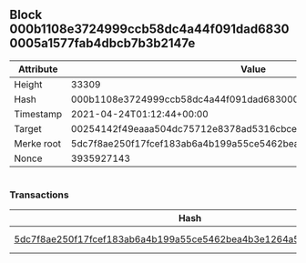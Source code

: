 ## Block 000b1108e3724999ccb58dc4a44f091dad68300005a1577fab4dbcb7b3b2147e

Attribute | Value
--- | ---
Height | 33309
Hash | 000b1108e3724999ccb58dc4a44f091dad68300005a1577fab4dbcb7b3b2147e
Timestamp | 2021-04-24T01:12:44+00:00
Target | 00254142f49eaaa504dc75712e8378ad5316cbcead634704b3734b6271167cc4
Merke root | 5dc7f8ae250f17fcef183ab6a4b199a55ce5462bea4b3e1264a5366d48fdbe23
Nonce | 3935927143

```

```

### Transactions

Hash | Amount
--- | ---
[5dc7f8ae250f17fcef183ab6a4b199a55ce5462bea4b3e1264a5366d48fdbe23](5dc7f8ae250f17fcef183ab6a4b199a55ce5462bea4b3e1264a5366d48fdbe23.md) | 10.00000000 SKEPTI 
